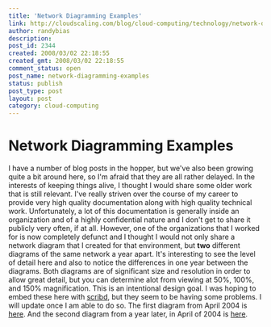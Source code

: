 ```yaml
---
title: 'Network Diagramming Examples'
link: http://cloudscaling.com/blog/cloud-computing/technology/network-diagramming-examples/
author: randybias
description: 
post_id: 2344
created: 2008/03/02 22:18:55
created_gmt: 2008/03/02 22:18:55
comment_status: open
post_name: network-diagramming-examples
status: publish
post_type: post
layout: post
category: cloud-computing
---
```


# Network Diagramming Examples

I have a number of blog posts in the hopper, but we've also been growing quite a bit around here, so I'm afraid that they are all rather delayed. In the interests of keeping things alive, I thought I would share some older work that is still relevant. I've really striven over the course of my career to provide very high quality documentation along with high quality technical work. Unfortunately, a lot of this documentation is generally inside an organization and of a highly confidential nature and I don't get to share it publicly very often, if at all. However, one of the organizations that I worked for is now completely defunct and I thought I would not only share a network diagram that I created for that environment, but **two** different diagrams of the same network a year apart. It's interesting to see the level of detail here and also to notice the differences in one year between the diagrams. Both diagrams are of significant size and resolution in order to allow great detail, but you can determine alot from viewing at 50%, 100%, and 150% magnification. This is an intentional design goal. I was hoping to embed these here with [scribd](http://www.scribd.com), but they seem to be having some problems. I will update once I am able to do so. The first diagram from April 2004 is [here](http://www.scribd.com/doc/2204180/20030407scdcnetmapL3). And the second diagram from a year later, in April of 2004 is [here](http://www.scribd.com/doc/2204145/20040401scdcnetmapL3).